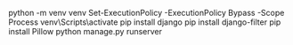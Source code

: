 python -m venv venv
Set-ExecutionPolicy -ExecutionPolicy Bypass -Scope Process
venv\Scripts\activate
pip install django
pip install django-filter
pip install Pillow
python manage.py runserver
